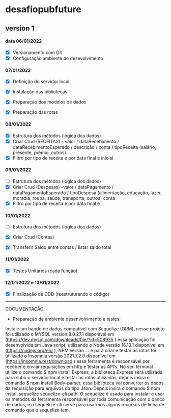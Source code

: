 # desafiopubfuture
## version 1

#### data 06/01/2022
* [X] Versionamento com Git 
* [X] Configuração ambiente de desevolvimento

#### 07/01/2022

* [X] Definição do servidor local
* [x] Instalação das bibliotecas
* [X] Preparação dos modelos  de dados
* [x] Preparação das rotas


#### 08/01/2022

* [x] Estrutura dos métodos (lógica dos dados) 
* [x] Criar Crud (RECEITAS) - valor / dataRecebimento / dataRecebimentoEsperado / descrição / conta / tipoReceita (salário, presente, prêmio, outros)
* [X] Filtro por tipo de receita e por data final e inicial

#### 09/01/2022

* [ ] Estrutura dos métodos (lógica dos dados)
* [X] Criar Crud (Despesas) -valor / dataPagamento / dataPagamentoEsperado / tipoDespesa (alimentação, educação, lazer, moradia, roupa, saúde, transporte, outros) conta
* [X] Filtro por tipo de receita e por data final e 

#### 10/01/2022

* [ ] Estrutura dos métodos (lógica dos dados)
* [X] Criar Crud (Contas)
* [X] Transferir Saldo entre contas / listar saldo total


#### 11/01/2022

* [X] Testes Unitários (cada função)

#### 12/01/2022 e 13/01/2022

* [X] Finalização de DDD (reestruturando o código)

______________________________________________________________________________________________________________________________________

DOCUMENTAÇÃO:

- Preparação de ambiente desenvolvimento e testes;

Instale um bando de dados compatível com Sequelize (ORM), nesse projeto foi utilizado o MYSQL version:8.0.27.1 disponível em (https://dev.mysql.com/downloads/file/?id=508935 ) essa aplicação foi desenvolvida em Java script, utilizando o Node versão 16.13.1 disponível em (https://nodejs.org/en/ ), NPM versão ... e para criar e testar as rotas foi utilizado o Insomnia versão 2021.7.2.0 disponível em (https://insomnia.rest/download ) essa ferramenta é responsável por receber e enviar requisições em http e testar as API’s.
No seu terminal utilize o comando $ npm install Express, a biblioteca Express será utilizada para subir o servidor local e testar as rotas utilizadas, depois insira o comando $ npm install Body-parser, essa biblioteca vai converter os dados da requisição para arquivos do tipo Json. Depois insira o comando $ npm install sequelize sequelize-cli path, O sequelize é usado para instalar e usar os métodos da ferramenta responsável por toda comunicação com o banco de dados, e o sequelize-cli serve para usarmos alguns recursos de linha de comando que o sequelize tem.
